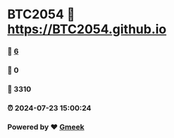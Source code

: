 # BTC2054 :link: https://BTC2054.github.io 
### :page_facing_up: [6](https://BTC2054.github.io/tag.html) 
### :speech_balloon: 0 
### :hibiscus: 3310 
### :alarm_clock: 2024-07-23 15:00:24 
### Powered by :heart: [Gmeek](https://github.com/Meekdai/Gmeek)
